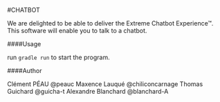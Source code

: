 #CHATBOT

We are delighted to be able to deliver the Extreme Chatbot Experience™.  
This software will enable you to talk to a chatbot.

####Usage

run `gradle run` to start the program.

####Author

Clément PÉAU @peauc
Maxence Lauqué @chiliconcarnage 
Thomas Guichard @guicha-t
Alexandre Blanchard @blanchard-A
